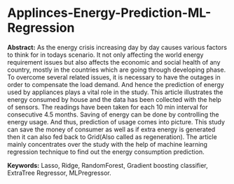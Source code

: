 # Applinces-Energy-Prediction-ML-Regression
**Abstract:** As the energy crisis increasing day by day causes various factors to think for in todays scenario. It not only affecting the world energy requirement issues but also affects the economic and social health of any country, mostly in the countries which are going through developing phase. To overcome several related issues, it is necessary to have the outages in order to compensate the load demand. And hence the prediction of energy used by appliances plays a vital role in the study. This article illustrates the energy consumed by house and the data has been collected with the help of sensors. The readings have been taken for each 10 min interval for consecutive 4.5 months. Saving of energy can be done by controlling the energy usage. And thus, prediction of usage comes into picture. This study can save the money of consumer as well as if extra energy is generated then it can also fed back to Grid(Also called as regeneration). The article mainly concentrates over the study with the help of machine learning regression technique to find out the energy consumption prediction.

**Keywords:** Lasso, Ridge, RandomForest, Gradient boosting classifier, ExtraTree Regressor, MLPregressor. 











 

